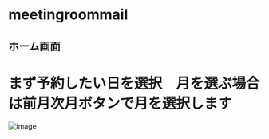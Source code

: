 # meetingroommail

## ホーム画面
# まず予約したい日を選択　月を選ぶ場合は前月次月ボタンで月を選択します
![image](https://github.com/hasegawa-shuji/meetingroommail/assets/102946478/9dceaf8c-4abe-4eee-92c6-188b3ccf8901)


